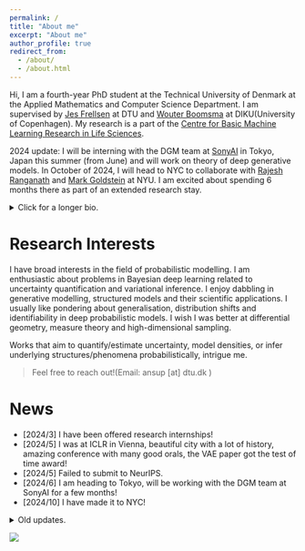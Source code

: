 ```yaml
---
permalink: /
title: "About me"
excerpt: "About me"
author_profile: true
redirect_from: 
  - /about/
  - /about.html
---
```


Hi, 
I am a fourth-year PhD student at the Technical University of Denmark at the Applied Mathematics and Computer Science Department. I am supervised by [Jes Frellsen](https://frellsen.org/) at DTU and [Wouter Boomsma](https://ku-bioml.github.io/people/#wouter) at DIKU(University of Copenhagen). My research is a part of the [Centre for Basic Machine Learning Research in Life Sciences](https://www.mlls.dk/).



2024 update: I will be interning with the DGM team at [SonyAI](https://ai.sony/) in Tokyo, Japan this summer (from June) and will work on theory of deep generative models. In October of 2024, I will head to NYC to collaborate with [Rajesh Ranganath](https://cims.nyu.edu/~rajeshr/) and [Mark Goldstein](https://marikgoldstein.github.io/) at NYU. I am excited about spending 6 months there as part of an extended research stay.

<details>
<summary>Click for a longer bio.</summary>

Prior to starting this graduate program, I was a research associate at <a href="https://rbcdsai.iitm.ac.in/">RBCDSAI, IIT Madras</a> and before that I finished my integrated masters in ECE with a specialisation in signal processing and pattern recognition from <a href='https://iiitb.ac.in/'> IIIT Bangalore</a>. During my masters, in 2019 I also spent some time in the Approximate Bayesian Inference team at <a href='https://www.riken.jp/en/research/labs/aip/'>RIKEN-AIP</a> in Tokyo working under <a href='https://emtiyaz.github.io/'>Emtiyaz Khan</a> on scaling Bayesian natural gradient optimizers.

</details>


# Research Interests 

I have broad interests in the field of probabilistic modelling. I am enthusiastic about problems in Bayesian deep learning related to uncertainty quantification and variational inference. I enjoy dabbling in generative modelling, structured models and their scientific applications. I usually like pondering about generalisation, distribution shifts and identifiability in deep probabilistic models. I wish I was better at differential geometry, measure theory and high-dimensional sampling.

Works that aim to quantify/estimate uncertainty, model densities, or infer underlying structures/phenomena probabilistically, intrigue me. 


> Feel free to reach out!(Email: ansup [at] dtu.dk )


[comment]: <> (# Contact )

# News
- [2024/3] I have been offered research internships!
- [2024/5] I was at ICLR in Vienna, beautiful city with a lot of history, amazing conference with many good orals, the VAE paper got the test of time award!
- [2024/5] Failed to submit to NeurIPS.
- [2024/6] I am heading to Tokyo, will be working with the DGM team at SonyAI for a few months!
- [2024/10] I have made it to NYC! 

<details>
<summary>Old updates.</summary>
  
- [2022/11] Personal Website created.
- [2023/04] ICML 2023 submission rejected!
- [2023/09] NeurIPS submission accepted! My work on scaling implicit variational approximations has been accepted as a Spotlight!
- [2023/12] Presented my work at NeurIPS 2023 in New Orleans and enjoyed some exquisite live jazz.

</details>

<a href='https://clustrmaps.com/site/1brm2'  title='Visit tracker'><img src='//clustrmaps.com/map_v2.png?cl=ffffff&w=a&t=n&d=rhuIdLn9vUpFRvGiO0jZm6wlIkrJngsYtbAm3XuBg4k&co=4a5156'/></a>
